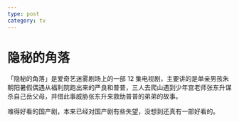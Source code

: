 ```yaml
---
type: post
category: tv
---
```


# 隐秘的角落

「隐秘的角落」是爱奇艺迷雾剧场上的一部 12 集电视剧，主要讲的是单亲男孩朱朝阳暑假偶遇从福利院跑出来的严良和普普，三人去爬山遇到少年宫老师张东升谋杀自己岳父母，并借此事威胁张东升来救助普普的弟弟的故事。

难得好看的国产剧，本来已经对国产剧有些失望，没想到还真有一部好看的。
